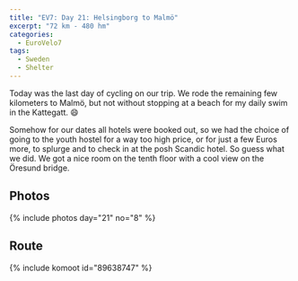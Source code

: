 ```yaml
---
title: "EV7: Day 21: Helsingborg to Malmö"
excerpt: "72 km - 480 hm"
categories:
  - EuroVelo7
tags:
  - Sweden
  - Shelter
---
```

Today was the last day of cycling on our trip. We rode the remaining few kilometers to Malmö, but not without stopping at a beach for my daily swim in the Kattegatt. 😄

Somehow for our dates all hotels were booked out, so we had the choice of going to the youth hostel for a way too high price, or for just a few Euros more, to splurge and to check in at the posh Scandic hotel. So guess what we did. We got a nice room on the tenth floor with a cool view on the Öresund bridge.

## Photos

{% include photos day="21" no="8" %}

## Route

{% include komoot id="89638747" %}
